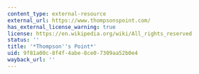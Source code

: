 ```yaml
---
content_type: external-resource
external_url: https://www.thompsonspoint.com/
has_external_license_warning: true
license: https://en.wikipedia.org/wiki/All_rights_reserved
status: ''
title: '*Thompson''s Point*'
uid: 9f81a00c-8f4f-4abe-8ce0-7309aa52b0e4
wayback_url: ''
---
```

